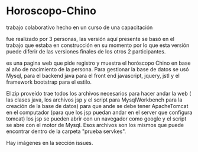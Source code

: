 # Horoscopo-Chino
trabajo colaborativo hecho en un curso de una capacitación

fue realizado por 3 personas, las versión aquí presente se basó en el trabajo que estaba en construcción en su momento por lo que esta versión puede diferir de las versiones finales de los otros 2 participantes.

es una pagina web que pide registro y muestra el horóscopo Chino en base al año de nacimiento de la persona. Para gestionar la base de datos se usó Mysql, para el backend java
para el front end javascript, jquery, jstl y el framework bootstrap para el estilo.

El zip proveído trae todos los archivos necesarios para hacer andar la web ( las clases java, los archivos jsp y el script para MysqlWorkbench para la creación de la base de datos) para que ande se debe tener ApacheTomcat en el computador (para que los jsp puedan andar en el server que configura tomcat) los jsp se pueden abrir con un navegador como google y el script se abre con  el motor de Mysql. Esos archivos son los mismos que puede encontrar dentro de la carpeta "prueba servkes".

Hay imágenes en la sección issues.

